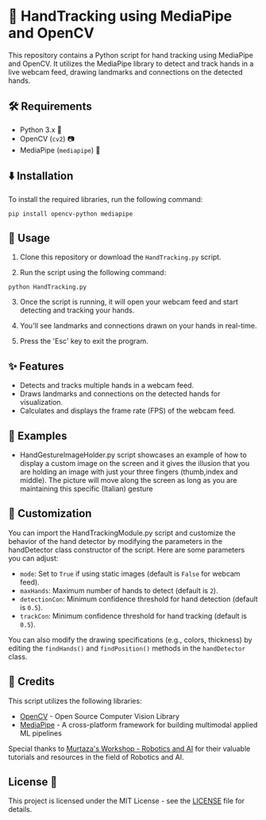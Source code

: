# 👐 HandTracking using MediaPipe and OpenCV

This repository contains a Python script for hand tracking using MediaPipe and OpenCV. It utilizes the MediaPipe library to detect and track hands in a live webcam feed, drawing landmarks and connections on the detected hands.

## 🛠️ Requirements

- Python 3.x 🐍
- OpenCV (`cv2`) 📷
- MediaPipe (`mediapipe`) 🎥

## ⬇️ Installation

To install the required libraries, run the following command:

```
pip install opencv-python mediapipe
```

## 🚀 Usage 

1. Clone this repository or download the `HandTracking.py` script.

2. Run the script using the following command:

```
python HandTracking.py
```

3. Once the script is running, it will open your webcam feed and start detecting and tracking your hands.

4. You'll see landmarks and connections drawn on your hands in real-time.

5. Press the 'Esc' key to exit the program.

## ✨ Features

- Detects and tracks multiple hands in a webcam feed.
- Draws landmarks and connections on the detected hands for visualization.
- Calculates and displays the frame rate (FPS) of the webcam feed.

## 🤏 Examples 

- HandGestureImageHolder.py script showcases an example of how to display a custom image on the screen and it gives the illusion that you are holding an image with just your three fingers (thumb,index and middle). The picture will move along the screen as long as you are maintaining this specific (Italian) gesture

## 🔧 Customization 

You can import the HandTrackingModule.py script and customize the behavior of the hand detector by modifying the parameters in the handDetector class constructor of the script. Here are some parameters you can adjust:

- `mode`: Set to `True` if using static images (default is `False` for webcam feed).
- `maxHands`: Maximum number of hands to detect (default is `2`).
- `detectionCon`: Minimum confidence threshold for hand detection (default is `0.5`).
- `trackCon`: Minimum confidence threshold for hand tracking (default is `0.5`).

You can also modify the drawing specifications (e.g., colors, thickness) by editing the `findHands()` and `findPosition()` methods in the `handDetector` class.

## 🙏 Credits 

This script utilizes the following libraries:

- [OpenCV](https://opencv.org/) - Open Source Computer Vision Library
- [MediaPipe](https://google.github.io/mediapipe/) - A cross-platform framework for building multimodal applied ML pipelines

Special thanks to [Murtaza's Workshop - Robotics and AI](https://www.youtube.com/@murtazasworkshop) for their valuable tutorials and resources in the field of Robotics and AI.

## License 📝

This project is licensed under the MIT License - see the [LICENSE](LICENSE) file for details.
